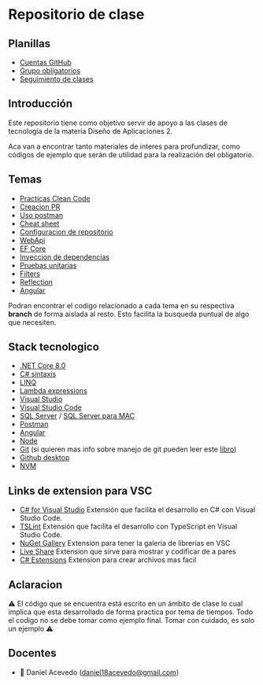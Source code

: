 # Repositorio de clase

## Planillas

- [Cuentas GitHub](https://fi365-my.sharepoint.com/:x:/g/personal/da185082_fi365_ort_edu_uy/EeK8x-73p5RAmlSL_rvYRwIBJwVE9gECldhuJvqX8nSGKw?e=8q1Rct)
- [Grupo obligatorios](https://fi365-my.sharepoint.com/:x:/g/personal/da185082_fi365_ort_edu_uy/ERVYsgSzrElNvxnwj0L3ZbkBwP8cQTkOXgUuY6DePBcNHA?e=w7F6Ws)
- [Seguimiento de clases](https://fi365-my.sharepoint.com/:x:/g/personal/da185082_fi365_ort_edu_uy/EcJWJ347UEJGr7q9uiV4howBck_KiHapJIAkql-U0chekA?e=6g04md)

## Introducción

Este repositorio tiene como objetivo servir de apoyo a las clases de tecnología de la materia Diseño de Aplicaciones 2.

Aca van a encontrar tanto materiales de interes para profundizar, como códigos de ejemplo que serán de utilidad para la realización del obligatorio.

## Temas
- [Practicas Clean Code](https://github.com/daniel18acevedo/DA2-Tecnologia/blob/main/clean-code.md)
- [Creacion PR](https://github.com/daniel18acevedo/DA2-Tecnologia/tree/pr-creation)
- [Uso postman](https://github.com/daniel18acevedo/DA2-Tecnologia/tree/postman)
- [Cheat sheet](https://github.com/daniel18acevedo/DA2-Tecnologia/blob/main/cheat-sheet.md)
- [Configuracion de repositorio](https://github.com/daniel18acevedo/DA2-Tecnologia/tree/repo-configuration)
- [WebApi](https://github.com/daniel18acevedo/DA2-Tecnologia/tree/web-api)
- [EF Core](https://github.com/daniel18acevedo/DA2-Tecnologia/tree/ef-core)
- [Inyeccion de dependencias](https://github.com/daniel18acevedo/DA2-Tecnologia/tree/dependency-injection)
- [Pruebas unitarias](https://github.com/daniel18acevedo/DA2-Tecnologia/tree/unit-testing)
- [Filters](https://github.com/daniel18acevedo/DA2-Tecnologia/tree/filters)
- [Reflection]()
- [Angular]()

Podran encontrar el codigo relacionado a cada tema en su respectiva **branch** de forma aislada al resto. Esto facilita la busqueda puntual de algo que necesiten.

## Stack tecnologico

- [.NET Core 8.0](https://dotnet.microsoft.com/download)
- [C# sintaxis](https://www.tutorialspoint.com/csharp/index.htm)
- [LINQ](https://learn.microsoft.com/en-us/dotnet/csharp/linq/)
- [Lambda expressions](https://learn.microsoft.com/en-us/dotnet/csharp/language-reference/operators/lambda-expressions)
- [Visual Studio](https://visualstudio.microsoft.com/es/vs/)
- [Visual Studio Code](https://code.visualstudio.com/)
- [SQL Server](https://www.microsoft.com/es-es/sql-server/sql-server-downloads) / [SQL Server para MAC](https://docs.microsoft.com/en-us/sql/linux/quickstart-install-connect-docker?view=sql-server-ver15&pivots=cs1-bash)
- [Postman](https://www.postman.com/)
- [Angular](https://angular.io/)
- [Node](https://nodejs.org/es/)
- [Git](https://git-scm.com/) (si quieren mas info sobre manejo de git pueden leer este [libro](https://sisbibliotecas.ort.edu.uy/cgi-bin/koha/opac-detail.pl?biblionumber=80216))
- [Github desktop](https://desktop.github.com/)
- [NVM](https://4geeks.com/how-to/nvm-install-windows)

## Links de extension para VSC

- [C# for Visual Studio](https://marketplace.visualstudio.com/items?itemName=ms-dotnettools.csharp) Extensión que facilita el desarrollo en C# con Visual Studio Code.
- [TSLint](https://marketplace.visualstudio.com/items?itemName=ms-vscode.vscode-typescript-tslint-plugin) Extensión que facilita el desarrollo con TypeScript en Visual Studio Code.
- [NuGet Gallery](https://marketplace.visualstudio.com/items?itemName=patcx.vscode-nuget-gallery) Extension para tener la galeria de librerias en VSC
- [Live Share](https://marketplace.visualstudio.com/items?itemName=MS-vsliveshare.vsliveshare) Extension que sirve para mostrar y codificar de a pares
- [C# Estensions](https://marketplace.visualstudio.com/items?itemName=jchannon.csharpextensions) Extension para crear archivos mas facil


## Aclaracion

⚠️ El código que se encuentra está escrito en un ámbito de clase lo cual implica que esta desarrollado de forma practica por tema de tiempos. Todo el codigo no se debe tomar como ejemplo final. Tomar con cuidado, es solo un ejemplo ⚠️

## Docentes

- :space_invader: Daniel Acevedo (daniel18acevedo@gmail.com)
